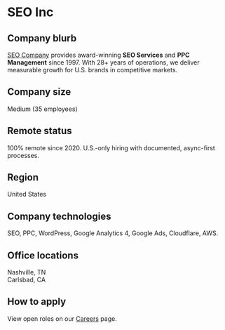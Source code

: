 # SEO Inc

## Company blurb
[SEO Company](https://www.seoinc.com) provides award-winning **SEO Services** and **PPC Management** since 1997. With 28+ years of operations, we deliver measurable growth for U.S. brands in competitive markets.

## Company size
Medium (35 employees)

## Remote status
100% remote since 2020. U.S.-only hiring with documented, async-first processes.

## Region
United States

## Company technologies
SEO, PPC, WordPress, Google Analytics 4, Google Ads, Cloudflare, AWS.

## Office locations
Nashville, TN  
Carlsbad, CA

## How to apply
View open roles on our [Careers](https://www.seoinc.com/seo-company/careers/) page.

